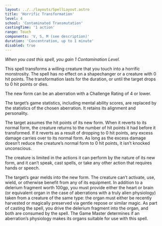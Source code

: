 ```yaml
---
layout: ../../layouts/SpellLayout.astro
title: 'Horrific Transformation'
level: 4
school: 'Contaminated Transmutation'
castingTime: '1 action'
range: Touch
components: 'V, S, M (see description)'
duration: 'Concentration, up to 1 minute'
disabled: true
---
```


*When you cast this spell, you gain 1 Contamination Level.*

This spell transforms a willing creature that you touch into a horrific monstrosity. The spell has no effect on a shapechanger or a creature with 0 hit points. The transformation lasts for the duration, or until the target drops to 0 hit points or dies.

The new form can be an aberration with a Challenge Rating of 4 or lower.

The target’s game statistics, including mental ability scores, are replaced by the statistics of the chosen aberration. It retains its alignment and personality.

The target assumes the hit points of its new form. When it reverts to its normal form, the creature returns to the number of hit points it had before it transformed. If it reverts as a result of dropping to 0 hit points, any excess damage carries over to its normal form. As long as the excess damage doesn’t reduce the creature’s normal form to 0 hit points, it isn’t knocked unconscious.

The creature is limited in the actions it can perform by the nature of its new form, and it can’t speak, cast spells, or take any other action that requires hands or speech.

The target’s gear melds into the new form. The creature can’t activate, use, wield, or otherwise benefit from any of its equipment. In addition to a delerium fragment worth 100gp, you must provide either the heart or brain (or equivalent organ in the case of aberrations with a truly alien physiology) taken from a creature of the same type: the organ must either be recently harvested or magically preserved via gentle repose or similar magic. As part of casting the spell, you drive the delerium fragment into the organ, and both are consumed by the spell. The Game Master determines if an aberration’s physiology makes its organs suitable for use with this spell.